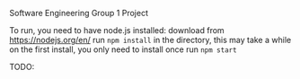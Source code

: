 Software Engineering Group 1 Project

To run, you need to have node.js installed: download from https://nodejs.org/en/
run `npm install` in the directory, this may take a while on the first install, you only need to install once
run `npm start`

TODO:
